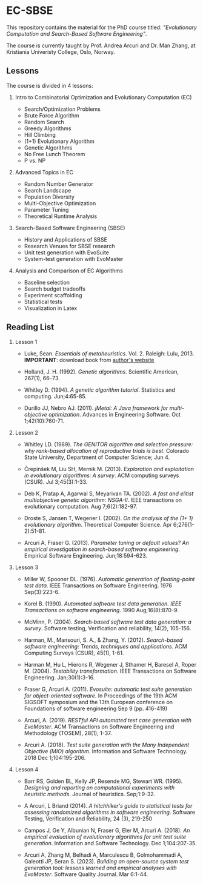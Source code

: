 # EC-SBSE
This repository contains the material for the PhD course titled: *"Evolutionary Computation and Search-Based Software Engineering"*.

The course is currently taught by Prof. Andrea Arcuri and Dr. Man Zhang, at Kristiania Univeristy College, Oslo, Norway.


## Lessons
The course is divided in 4 lessons:

1) Intro to Combinatorial Optimization and Evolutionary Computation (EC)
   * Search/Optimization Problems
   * Brute Force Algorithm
   * Random Search
   * Greedy Algorithms
   * Hill Climbing
   * (1+1) Evolutionary Algorithm
   * Genetic Algorithms
   * No Free Lunch Theorem
   * P vs. NP

2) Advanced Topics in EC
    * Random Number Generator
    * Search Landscape
    * Population Diversity
    * Multi-Objective Optimization
    * Parameter Tuning
    * Theoretical Runtime Analysis

3) Search-Based Software Engineering (SBSE)
    * History and Applications of SBSE
    * Research Venues for SBSE research
    * Unit test generation with EvoSuite
    * System-test generation with EvoMaster

4) Analysis and Comparison of EC Algorithms
    * Baseline selection
    * Search budget tradeoffs
    * Experiment scaffolding
    * Statistical tests
    * Visualization in Latex

## Reading List

1) Lesson 1
   * Luke, Sean. *Essentials of metaheuristics*. Vol. 2. Raleigh: Lulu, 2013.
            **IMPORTANT**: download book from [author's website](https://cs.gmu.edu/~sean/book/metaheuristics/)

   * Holland, J. H. (1992). *Genetic algorithms*. Scientific American, 267(1), 66–73.
   
   * Whitley D. (1994). *A genetic algorithm tutorial*. Statistics and computing.  Jun;4:65-85.
   
   * Durillo JJ, Nebro AJ. (2011). *jMetal: A Java framework for multi-objective optimization*. Advances in Engineering Software.  Oct 1;42(10):760-71.
   
2) Lesson 2
   * Whitley LD. (1989). *The GENITOR algorithm and selection pressure: why rank-based allocation of reproductive trials is best*. Colorado State University, Department of Computer Science;  Jun 4.
   
   * Črepinšek M, Liu SH, Mernik M. (2013). *Exploration and exploitation in evolutionary algorithms: A survey*. ACM computing surveys (CSUR).  Jul 3;45(3):1-33.

   * Deb K, Pratap A, Agarwal S, Meyarivan TA. (2002). *A fast and elitist multiobjective genetic algorithm: NSGA-II*. IEEE transactions on evolutionary computation.  Aug 7;6(2):182-97.

   * Droste S, Jansen T, Wegener I. (2002). *On the analysis of the (1+ 1) evolutionary algorithm*. Theoretical Computer Science.  Apr 6;276(1-2):51-81.

   * Arcuri A, Fraser G. (2013). *Parameter tuning or default values? An empirical investigation in search-based software engineering*. Empirical Software Engineering. Jun;18:594-623.

3) Lesson 3

   * Miller W, Spooner DL. (1976). *Automatic generation of floating-point test data*. IEEE Transactions on Software Engineering. 1976 Sep(3):223-6.

   * Korel B. (1990). *Automated software test data generation. IEEE Transactions on software engineering*. 1990 Aug;16(8):870-9.

   * McMinn, P. (2004). *Search‐based software test data generation: a survey*. Software testing, Verification and reliability, 14(2), 105-156.

   * Harman, M., Mansouri, S. A., & Zhang, Y. (2012). *Search-based software engineering: Trends, techniques and applications*. ACM Computing Surveys (CSUR), 45(1), 1-61.

   * Harman M, Hu L, Hierons R, Wegener J, Sthamer H, Baresel A, Roper M. (2004). *Testability transformation*. IEEE Transactions on Software Engineering. Jan;30(1):3-16.
   
   * Fraser G, Arcuri A. (2011). *Evosuite: automatic test suite generation for object-oriented software*. In Proceedings of the 19th ACM SIGSOFT symposium and the 13th European conference on Foundations of software engineering  Sep 9 (pp. 416-419)

   * Arcuri, A. (2019). *RESTful API automated test case generation with EvoMaster*. ACM Transactions on Software Engineering and Methodology (TOSEM), 28(1), 1-37.

   * Arcuri A. (2018). *Test suite generation with the Many Independent Objective (MIO) algorithm*. Information and Software Technology. 2018 Dec 1;104:195-206.

4) Lesson 4
   
   * Barr RS, Golden BL, Kelly JP, Resende MG, Stewart WR. (1995). *Designing and reporting on computational experiments with heuristic methods*. Journal of heuristics.  Sep;1:9-32.  

   * A Arcuri, L Briand (2014). *A hitchhiker's guide to statistical tests for assessing randomized algorithms in software engineering*. Software Testing, Verification and Reliability, 24 (3), 219-250

   * Campos J, Ge Y, Albunian N, Fraser G, Eler M, Arcuri A. (2018). *An empirical evaluation of evolutionary algorithms for unit test suite generation*. Information and Software Technology.  Dec 1;104:207-35.
   
   * Arcuri A, Zhang M, Belhadi A, Marculescu B, Golmohammadi A, Galeotti JP, Seran S. (2023). *Building an open-source system test generation tool: lessons learned and empirical analyses with EvoMaster*. Software Quality Journal.  Mar 6:1-44.

   







